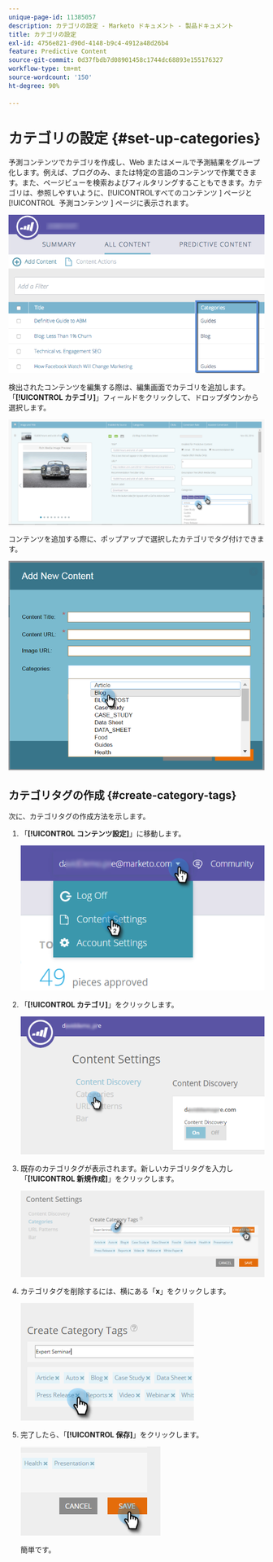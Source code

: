 ```yaml
---
unique-page-id: 11385057
description: カテゴリの設定 - Marketo ドキュメント - 製品ドキュメント
title: カテゴリの設定
exl-id: 4756e821-d90d-4148-b9c4-4912a48d26b4
feature: Predictive Content
source-git-commit: 0d37fbdb7d08901458c1744dc68893e155176327
workflow-type: tm+mt
source-wordcount: '150'
ht-degree: 90%

---
```


# カテゴリの設定 {#set-up-categories}

予測コンテンツでカテゴリを作成し、Web またはメールで予測結果をグループ化します。例えば、ブログのみ、または特定の言語のコンテンツで作業できます。また、ページビューを検索およびフィルタリングすることもできます。カテゴリは、参照しやすいように、[!UICONTROL &#x200B; すべてのコンテンツ &#x200B;] ページと [!UICONTROL &#x200B; 予測コンテンツ &#x200B;] ページに表示されます。

![](assets/image2017-10-3-9-3a3-3a44.png)

検出されたコンテンツを編集する際は、編集画面でカテゴリを追加します。「**[!UICONTROL カテゴリ]**」フィールドをクリックして、ドロップダウンから選択します。

![](assets/two.png)

コンテンツを追加する際に、ポップアップで選択したカテゴリでタグ付けできます。

![](assets/add-new-content-dropdown-hand.png)

## カテゴリタグの作成 {#create-category-tags}

次に、カテゴリタグの作成方法を示します。

1. 「**[!UICONTROL コンテンツ設定]**」に移動します。

   ![](assets/settings-dropdown-hand-1.png)

1. 「**[!UICONTROL カテゴリ]**」をクリックします。

   ![](assets/content-discovery-categories-hand.png)

1. 既存のカテゴリタグが表示されます。新しいカテゴリタグを入力し「**[!UICONTROL 新規作成]**」をクリックします。

   ![](assets/content-settings-create-cat-tags-hand.png)

1. カテゴリタグを削除するには、横にある「**x**」をクリックします。

   ![](assets/remove-category-tag-updated.png)

1. 完了したら、「**[!UICONTROL 保存]**」をクリックします。

   ![](assets/save-new.png)

   簡単です。
